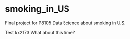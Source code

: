 # smoking_in_US

Final project for P8105 Data Science about smoking in U.S.

Test kx2173 What about this time?